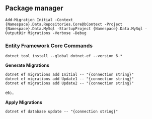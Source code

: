 ## Package manager
```
Add-Migration Initial -Context {Namespace}.Data.Repositories.CoreDbContext -Project {Namespace}.Data.MySql -StartupProject {Namespace}.Data.MySql -OutputDir Migrations -Verbose -Debug
```

### Entity Framework Core Commands
```
dotnet tool install --global dotnet-ef --version 6.*
```

**Generate Migrations**
```
dotnet ef migrations add Initial -- "{connection string}"
dotnet ef migrations add Update1 -- "{connection string}"
dotnet ef migrations add Update2 -- "{connection string}"
```
etc..

**Apply Migrations**
```
dotnet ef database update -- "{connection string}"
```
